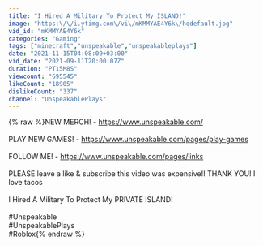 ```yaml
---
title: "I Hired A Military To Protect My ISLAND!"
image: "https:\/\/i.ytimg.com\/vi\/mKMMYAE4Y6k\/hqdefault.jpg"
vid_id: "mKMMYAE4Y6k"
categories: "Gaming"
tags: ["minecraft","unspeakable","unspeakableplays"]
date: "2021-11-15T04:08:09+03:00"
vid_date: "2021-09-11T20:00:07Z"
duration: "PT15M8S"
viewcount: "695545"
likeCount: "18905"
dislikeCount: "337"
channel: "UnspeakablePlays"
---
```

{% raw %}NEW MERCH! - <a rel="nofollow" target="blank" href="https://www.unspeakable.com/">https://www.unspeakable.com/</a><br /><br />PLAY NEW GAMES! - <a rel="nofollow" target="blank" href="https://www.unspeakable.com/pages/play-games">https://www.unspeakable.com/pages/play-games</a><br /><br />FOLLOW ME! - <a rel="nofollow" target="blank" href="https://www.unspeakable.com/pages/links">https://www.unspeakable.com/pages/links</a><br /><br />PLEASE leave a like &amp; subscribe this video was expensive!! THANK YOU! I love tacos<br /><br />I Hired A Military To Protect My PRIVATE ISLAND! <br /><br />#Unspeakable<br />#UnspeakablePlays<br />#Roblox{% endraw %}
